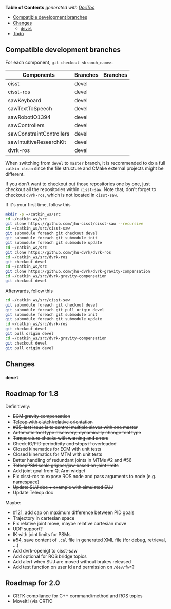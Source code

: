 <!-- START doctoc generated TOC please keep comment here to allow auto update -->
<!-- DON'T EDIT THIS SECTION, INSTEAD RE-RUN doctoc TO UPDATE -->
**Table of Contents**  *generated with [DocToc](https://github.com/thlorenz/doctoc)*

- [Compatible development branches](#compatible-development-branches)
- [Changes](#changes)
  - [`devel`](#devel)
- [Todo](#todo)

<!-- END doctoc generated TOC please keep comment here to allow auto update -->

## Compatible development branches

For each component, `git checkout <branch_name>`:

| Components               | Branches      | Branches     |
| ------------------------ | ------------- |------------- |
| cisst                    | devel         |         |
| cisst-ros                | devel         |         |
| sawKeyboard              | devel         |         |
| sawTextToSpeech          | devel         |         |
| sawRobotIO1394           | devel         |         |
| sawControllers           | devel         |         |
| sawConstraintControllers | devel         |         |
| sawIntuitiveResearchKit  | devel         |         |
| dvrk-ros                 | devel         |         |

When switching from `devel` to `master` branch, it is recommended to do a full `catkin clean` since the file structure and CMake external projects might be different.

If you don't want to checkout out those repositories one by one, just checkout all the repositories within `cisst-saw`. Note that, don't forget to checkout `dvrk-ros`, which is not located in `cisst-saw`.

If it's your first time, follow this

```bash
mkdir -p ~/catkin_ws/src
cd ~/catkin_ws/src
git clone https://github.com/jhu-cisst/cisst-saw --recursive
cd ~/catkin_ws/src/cisst-saw
git submodule foreach git checkout devel
git submodule foreach git submodule init
git submodule foreach git submodule update
cd ~/catkin_ws/src
git clone https://github.com/jhu-dvrk/dvrk-ros
cd ~/catkin_ws/src/dvrk-ros
git checkout devel
cd ~/catkin_ws/src
git clone https://github.com/jhu-dvrk/dvrk-gravity-compensation
cd ~/catkin_ws/src/dvrk-gravity-compensation
git checkout devel
```

Afterwards, follow this

```bash
cd ~/catkin_ws/src/cisst-saw
git submodule foreach git checkout devel
git submodule foreach git pull origin devel
git submodule foreach git submodule init
git submodule foreach git submodule update
cd ~/catkin_ws/src/dvrk-ros
git checkout devel
git pull origin devel
cd ~/catkin_ws/src/dvrk-gravity-compensation
git checkout devel
git pull origin devel
```

## Changes

### `devel`

## Roadmap for 1.8

Definitively:
* ~~ECM gravity compensation~~
* ~~Teleop with clutch/relative orientation~~
* ~~#35, last issue is to control multiple slaves with one master~~
* ~~Automatic tool type discovery, dynamically change tool type~~
* ~~Temperature checks with warning and errors~~
* ~~Check IO/PID periodicity and stops if overloaded~~
* Closed kinematics for ECM with unit tests
* Closed kinematics for MTM with unit tests
* Better handling of redundant joints in MTMs #2 and #56
* ~~TeleopPSM scale gripper/jaw based on joint limits~~
* ~~Add joint goal from Qt Arm widget~~
* Fix cisst-ros to expose ROS node and pass arguments to node (e.g. namespace)
* ~~Update SUJ doc + example with simulated SUJ~~
* Update Teleop doc

Maybe:
* #121, add cap on maximum difference between PID goals
* Trajectory in cartesian space
* Fix relative joint move, maybe relative cartesian move
* UDP support?
* IK with joint limits for PSMs
* #54, save content of `.cal` file in generated XML file (for debug, retrieval, ...)
* Add dvrk-openigt to cisst-saw
* Add optional for ROS bridge topics
* Add alert when SUJ are moved without brakes released
* Add test function on user Id and permission on `/dev/fw*`?

## Roadmap for 2.0

* CRTK compliance for C++ command/method and ROS topics
* MoveIt! (via CRTK)

